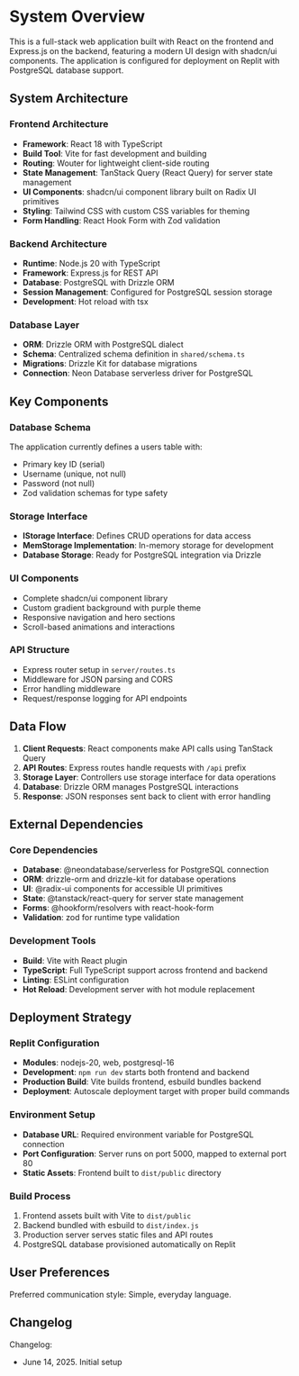 # System Overview

This is a full-stack web application built with React on the frontend and Express.js on the backend, featuring a modern UI design with shadcn/ui components. The application is configured for deployment on Replit with PostgreSQL database support.

## System Architecture

### Frontend Architecture
- **Framework**: React 18 with TypeScript
- **Build Tool**: Vite for fast development and building
- **Routing**: Wouter for lightweight client-side routing
- **State Management**: TanStack Query (React Query) for server state management
- **UI Components**: shadcn/ui component library built on Radix UI primitives
- **Styling**: Tailwind CSS with custom CSS variables for theming
- **Form Handling**: React Hook Form with Zod validation

### Backend Architecture
- **Runtime**: Node.js 20 with TypeScript
- **Framework**: Express.js for REST API
- **Database**: PostgreSQL with Drizzle ORM
- **Session Management**: Configured for PostgreSQL session storage
- **Development**: Hot reload with tsx

### Database Layer
- **ORM**: Drizzle ORM with PostgreSQL dialect
- **Schema**: Centralized schema definition in `shared/schema.ts`
- **Migrations**: Drizzle Kit for database migrations
- **Connection**: Neon Database serverless driver for PostgreSQL

## Key Components

### Database Schema
The application currently defines a users table with:
- Primary key ID (serial)
- Username (unique, not null)
- Password (not null)
- Zod validation schemas for type safety

### Storage Interface
- **IStorage Interface**: Defines CRUD operations for data access
- **MemStorage Implementation**: In-memory storage for development
- **Database Storage**: Ready for PostgreSQL integration via Drizzle

### UI Components
- Complete shadcn/ui component library
- Custom gradient background with purple theme
- Responsive navigation and hero sections
- Scroll-based animations and interactions

### API Structure
- Express router setup in `server/routes.ts`
- Middleware for JSON parsing and CORS
- Error handling middleware
- Request/response logging for API endpoints

## Data Flow

1. **Client Requests**: React components make API calls using TanStack Query
2. **API Routes**: Express routes handle requests with `/api` prefix
3. **Storage Layer**: Controllers use storage interface for data operations
4. **Database**: Drizzle ORM manages PostgreSQL interactions
5. **Response**: JSON responses sent back to client with error handling

## External Dependencies

### Core Dependencies
- **Database**: @neondatabase/serverless for PostgreSQL connection
- **ORM**: drizzle-orm and drizzle-kit for database operations
- **UI**: @radix-ui components for accessible UI primitives
- **State**: @tanstack/react-query for server state management
- **Forms**: @hookform/resolvers with react-hook-form
- **Validation**: zod for runtime type validation

### Development Tools
- **Build**: Vite with React plugin
- **TypeScript**: Full TypeScript support across frontend and backend
- **Linting**: ESLint configuration
- **Hot Reload**: Development server with hot module replacement

## Deployment Strategy

### Replit Configuration
- **Modules**: nodejs-20, web, postgresql-16
- **Development**: `npm run dev` starts both frontend and backend
- **Production Build**: Vite builds frontend, esbuild bundles backend
- **Deployment**: Autoscale deployment target with proper build commands

### Environment Setup
- **Database URL**: Required environment variable for PostgreSQL connection
- **Port Configuration**: Server runs on port 5000, mapped to external port 80
- **Static Assets**: Frontend built to `dist/public` directory

### Build Process
1. Frontend assets built with Vite to `dist/public`
2. Backend bundled with esbuild to `dist/index.js`
3. Production server serves static files and API routes
4. PostgreSQL database provisioned automatically on Replit

## User Preferences

Preferred communication style: Simple, everyday language.

## Changelog

Changelog:
- June 14, 2025. Initial setup